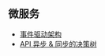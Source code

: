 ## **微服务**

- [事件驱动架构](./event-driven-architecture.md)
- [API 异步 & 同步的决策树](./api-synchronous-and-asynchronous.md)